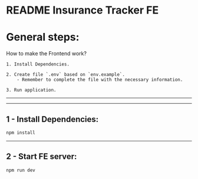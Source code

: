 # README Insurance Tracker FE #

# General steps:
How to make the Frontend work?

    1. Install Dependencies.

    2. Create file `.env` based on `env.example`.
        - Remember to complete the file with the necessary information.

    3. Run application.

---
---

## 1 - Install Dependencies:

```bash
npm install
```

---

## 2 - Start FE server:
```bash
npm run dev
```
